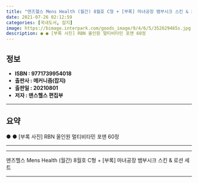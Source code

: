 ```yaml
---
title: "맨즈헬스 Mens Health (월간) 8월호 C형 + [부록] 마녀공장 뱀부시크 스킨 & 로션 세트"
date: 2021-07-26 02:12:59
categories: [국내도서, 잡지]
image: https://bimage.interpark.com/goods_image/9/4/6/5/352629465s.jpg
description: ● ● [부록 사진] RBN 올인원 멀티비타민 포맨 60정
---
```


## **정보**

- **ISBN : 9771739954018**
- **출판사 : 메커니즘(잡지)**
- **출판일 : 20210801**
- **저자 : 맨스헬스 편집부**

------



## **요약**

●  ●  [부록 사진]
RBN 올인원 멀티비타민 포맨 60정

------



------


맨즈헬스 Mens Health (월간) 8월호 C형 + [부록] 마녀공장 뱀부시크 스킨 & 로션 세트 

------


